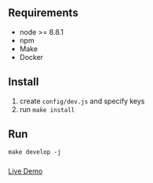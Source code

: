 ## Requirements

* node >= 8.8.1
* npm
* Make
* Docker

## Install

1. create `config/dev.js` and specify keys
2. run `make install`

## Run

`make develop -j`

###
[Live Demo](https://stark-inlet-42094.herokuapp.com/)